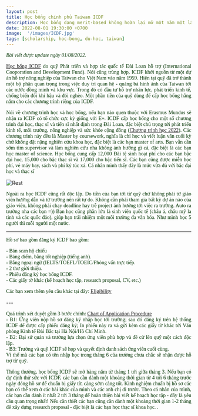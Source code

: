 ```yaml
---
layout: post
title: Học bổng chính phủ Taiwan ICDF
description: Học bổng dạng merit-based không hoàn lại mở một năm một lần đối với một số chuyên ngành nhất định bậc đại học, thạc sĩ và tiến sĩ. Học bổng bao gồm tiền học phí, sinh hoạt phí, ký túc xá, sách, và vé máy bay.
date: 2022-08-01 19:30:00 +0700
image:  '/images/ICDF.jpg'
tags: [scholarship, hoc-bong, du-hoc, taiwan]
---
```

<div align="justify"><p><span style="color:#003300;font-family:Tahoma;"><i>Bài viết được update ngày 01/08/2022.</i></span></p></div>
<div align="justify"><p><span style="color:#003300;font-family:Tahoma;"><a href="https://www.icdf.org.tw/wSite/np?ctNode=31561">Học bổng ICDF</a> do quỹ Phát triển và hợp tác quốc tế Đài Loan hỗ trợ (International Cooporation and Development Fund). Nói cũng trùng hợp, ICDF khởi nguồn từ một dự án hỗ trợ nông nghiệp của Taiwan cho Việt Nam vào năm 1959. Hiện tại quỹ đã trở thành một bộ phận quan trọng trong việc duy trì quan hệ - quảng bá hình ảnh của Taiwan tới các nước đồng minh và khu vực. Trong đó có đầu tư hỗ trợ nhân lực, phát triển kinh tế, chống biến đổi khí hậu và đói nghèo. Một phần tiền của quỹ dùng để cấp học bổng hằng năm cho các chương trình riêng của ICDF.</span></p></div>

<div align="justify"><p><span style="color:#003300;font-family:Tahoma;">Nói về chương trình học và học bổng, nếu bạn nào quen thuộc với Erasmus Mundus sẽ nhận ra ICDF có tổ chức cực kỳ giống với E+. ICDF cấp học bổng cho một số chương trình đại học, thạc sĩ và tiến sĩ nhất định trong Đài Loan, đặc biệt chú trọng tới phát triển kinh tế, môi trường, nông nghiệp và sức khỏe cộng đồng (<a href="https://www.icdf.org.tw/wSite/DownloadFile?type=attach&file=f1646496795738.pdf&realname=Study+Programs+for+2022+Scholarship+Application.pdf">Chương trình học 2022</a>). Các chương trình này đều là Master by coursework, nghĩa là chỉ học và viết luận văn cuối kỳ chứ không đặt nặng nghiên cứu khoa học, đặc biệt là các bạn master of arts. Bạn vẫn cần sớm tìm supervisor và làm nghiên cứu nha không ảnh hưởng gì cả, đặc biệt là các bạn học master of science. Học bổng cung cấp 12,000 Đài tệ sinh hoạt phí cho các bạn bậc đại học, 15,000 cho bậc thạc sĩ và 17,000 cho bậc tiến sĩ. Các bạn cũng được miễn học phí, vé máy bay, sách và phí ký túc xá. Cá nhân mình thấy đây là mức vừa đủ với bậc đại học và thạc sĩ</span></p></div>

![Rest]({{site.baseurl}}/images/ICDF.jpg)

<div align="justify"><p><span style="color:#003300;font-family:Tahoma;">Ngoài ra học ICDF cũng rất độc lập. Do tiền của bạn tới từ quỹ chứ không phải từ giáo viên hướng dẫn và từ trường nên rất tự do. Không cần phải tham gia bất kỳ dự án nào của giáo viên, không phải chạy deadline hay trễ project ảnh hưởng tới việc ra trường. Auto ra trường nha các bạn =)) Bạn học cũng phần lớn là sinh viên quốc tế (châu á, châu mỹ la tinh và các quốc đảo), giúp bạn trải nhiệm một môi trường đa văn hóa. Như mình học 5 người thì mỗi người một nước.</span></p></div>

---

<p><span style="color:#003300;font-family:Tahoma;">Hồ sơ bao gồm đăng ký ICDF bao gồm:</span></p>
<p><span style="color:#003300;font-family:Tahoma;">- Bản scan hộ chiếu<br>- Bảng điểm, bằng tốt nghiệp (tiếng anh).<br>- Bằng ngoại ngữ (IELTS/TOEFL/TOEIC/Phỏng vấn trực tiếp.<br>- 2 thư giới thiệu.<br>- Phiếu đăng ký học bổng ICDF.<br>- Các giấy tờ khác (kế hoạch học tập, research proposal, CV, etc.)</span></p>
<p><span style="color:#003300;font-family:Tahoma;">Các bạn xem thêm yêu cầu khác tại đây: <a href="https://www.icdf.org.tw/wSite/ct?xItem=12506&ctNode=31563&mp=2#aC">Eligibility</a></span></p>
---
<div align="justify"><p><span style="color:#003300;font-family:Tahoma;">Quá trình xét duyệt gồm 3 bước chính: <a href="https://www.icdf.org.tw/wSite/DownloadFile?type=attach&file=1122812215166.PDF&realname=1122812215166.PDF">Chart of Application Procedure</a><br> - B1: Ứng viên nộp hồ sơ đăng ký nhập học tới trường; sau đó đăng ký trên hệ thống ICDF để được cấp phiếu đăng ký; In phiếu này ra và gửi kèm các giấy tờ khác tới Văn phòng Kinh tế Đài Bắc tại Hà Nội/Hồ Chí Minh. <br>- B2: Đại sứ quán và trường lựa chọn ứng viên phù hợp và đề cử lên quỹ một cách độc lập.<br>- B3: Trường và quỹ ICDF sẽ họp và quyết định danh sách ứng viên cuối cùng.<br> Vì thế mà các bạn có tên nhập học trong tháng 6 của trường chưa chắc sẽ nhận được hỗ trợ từ quỹ.</span></p></div>

<div align="justify"><p><span style="color:#003300;font-family:Tahoma;">Thông thường, học bổng ICDF sẽ mở hàng năm từ tháng 1 tới giữa tháng 3. Nếu bạn có dự định thử sức với ICDF, các bạn cần dành một khoảng thời gian từ 4 tới 6 tháng trước ngày đóng hồ sơ để chuẩn bị giấy tờ, càng sớm càng tốt. Kinh nghiệm chuẩn bị hồ sơ các bạn có thể xem ở các bài khác của mình và các anh chị đi trước. Theo cá nhân của mình, các bạn cần dành ít nhất 2 tới 3 tháng để hoàn thiện bài viết kế hoạch học tập - đây là yêu cầu quan trọng nhất! Nếu cần thiết các bạn cũng cần dành một khoảng thời gian 1-2 tháng để xây dựng research proposal - đặc biệt là các bạn học thạc sĩ khoa học. .</span></p></div>

